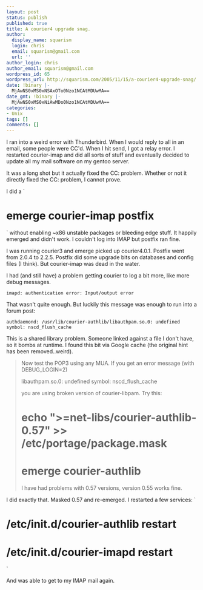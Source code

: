 ```yaml
---
layout: post
status: publish
published: true
title: A courier4 upgrade snag.
author:
  display_name: squarism
  login: chris
  email: squarism@gmail.com
  url: ''
author_login: chris
author_email: squarism@gmail.com
wordpress_id: 65
wordpress_url: http://squarism.com/2005/11/15/a-courier4-upgrade-snag/
date: !binary |-
  MjAwNS0xMS0xNSAxOTo0Nzo1NCAtMDUwMA==
date_gmt: !binary |-
  MjAwNS0xMS0xNiAwMDo0Nzo1NCAtMDUwMA==
categories:
- Unix
tags: []
comments: []
---
```

I ran into a weird error with Thunderbird. When I would reply to all in an email, some people were CC'd.  When I hit send, I got a relay error.  I restarted courier-imap and did all sorts of stuff and eventually decided to update all my mail software on my gentoo server.

It was a long shot but it actually fixed the CC: problem.  Whether or not it directly fixed the CC: problem, I cannot prove.

I did a
`
# emerge courier-imap postfix
`
without enabling ~x86 unstable packages or bleeding edge stuff.  It happily emerged and didn't work.  I couldn't log into IMAP but postfix ran fine.

I was running courier3 and emerge picked up courier4.0.1.  Postfix went from 2.0.4 to 2.2.5.  Postfix did some upgrade bits on databases and config files (I think).  But courier-imap was dead in the water.

I had (and still have) a problem getting courier to log a bit more, like more debug messages.

`
imapd: authentication error: Input/output error
`

That wasn't quite enough.  But luckily this message was enough to run into a forum post:

`
authdaemond: /usr/lib/courier-authlib/libauthpam.so.0: undefined symbol: nscd_flush_cache
`

This is a shared library problem.  Someone linked against a file I don't have, so it bombs at runtime.  I found this bit via Google cache (the original hint has been removed..weird).

> Now test the POP3 using any MUA. If you get an error message (with DEBUG_LOGIN=2)
>
> libauthpam.so.0: undefined symbol: nscd_flush_cache
>
> you are using broken version of courier-libpam. Try this:
>
> # echo ">=net-libs/courier-authlib-0.57" >> /etc/portage/package.mask
> # emerge courier-authlib
>
> I have had problems with 0.57 versions, version 0.55 works fine.

I did exactly that.  Masked 0.57 and re-emerged.  I restarted a few services:
`
# /etc/init.d/courier-authlib restart
# /etc/init.d/courier-imapd restart
`

And was able to get to my IMAP mail again.